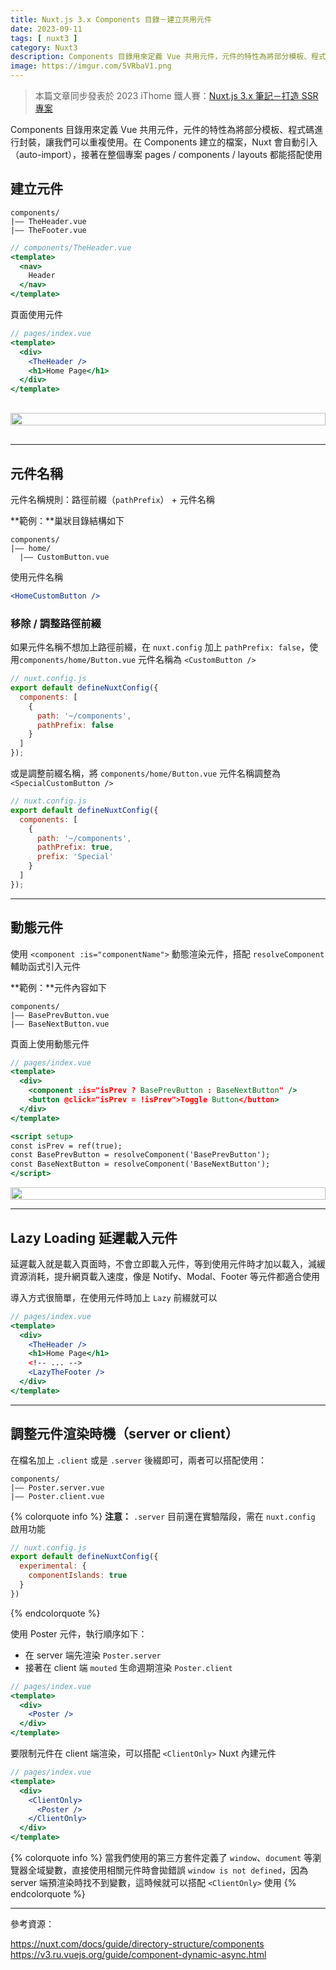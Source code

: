 ```yaml
---
title: Nuxt.js 3.x Components 目錄－建立共用元件
date: 2023-09-11
tags: [ nuxt3 ]
category: Nuxt3
description: Components 目錄用來定義 Vue 共用元件，元件的特性為將部分模板、程式碼進行封裝，讓我們可以重複使用。在 Components 建立的檔案，Nuxt 會自動引入（auto-import），接著在整個專案 pages / components / layouts 都能搭配使用
image: https://imgur.com/5VRbaV1.png
---
```


> 本篇文章同步發表於 2023 iThome 鐵人賽：[Nuxt.js 3.x 筆記－打造 SSR 專案](https://ithelp.ithome.com.tw/users/20130500/ironman/6236)
>

Components 目錄用來定義 Vue 共用元件，元件的特性為將部分模板、程式碼進行封裝，讓我們可以重複使用。在 Components 建立的檔案，Nuxt 會自動引入（auto-import），接著在整個專案 pages / components / layouts 都能搭配使用

## **建立元件**

```
components/
|—— TheHeader.vue
|—— TheFooter.vue
```

<!-- more -->

```jsx
// components/TheHeader.vue
<template>
  <nav>
    Header
  </nav>
</template>
```

頁面使用元件

```jsx
// pages/index.vue
<template>
  <div>
    <TheHeader />
    <h1>Home Page</h1>
  </div>
</template>
```

<div style="display: flex; justify-content: center; margin: 30px 0;">
  <img style="width: 100%; max-width: 100%;" src="https://imgur.com/v8hcCrS.png">
</div>

---

## **元件名稱**

元件名稱規則：路徑前綴（`pathPrefix`） + 元件名稱

**範例：**巢狀目錄結構如下

```
components/
|—— home/
  |—— CustomButton.vue
```

使用元件名稱

```jsx
<HomeCustomButton />
```

### **移除 / 調整路徑前綴**

如果元件名稱不想加上路徑前綴，在 `nuxt.config` 加上 `pathPrefix: false`，使用`components/home/Button.vue` 元件名稱為 `<CustomButton />`

```jsx
// nuxt.config.js
export default defineNuxtConfig({
  components: [
    {
      path: '~/components',
      pathPrefix: false
    }
  ]
});
```

或是調整前綴名稱，將 `components/home/Button.vue` 元件名稱調整為 `<SpecialCustomButton />`

```jsx
// nuxt.config.js
export default defineNuxtConfig({
  components: [
    {
      path: '~/components',
      pathPrefix: true,
      prefix: 'Special'
    }
  ]
});
```

---

## **動態元件**

使用 `<component :is="componentName">` 動態渲染元件，搭配 `resolveComponent` 輔助函式引入元件

**範例：**元件內容如下

```
components/
|—— BasePrevButton.vue
|—— BaseNextButton.vue
```

頁面上使用動態元件

```jsx
// pages/index.vue
<template>
  <div>
    <component :is="isPrev ? BasePrevButton : BaseNextButton" />
    <button @click="isPrev = !isPrev">Toggle Button</button>
  </div>
</template>

<script setup>
const isPrev = ref(true);
const BasePrevButton = resolveComponent('BasePrevButton');
const BaseNextButton = resolveComponent('BaseNextButton');
</script>
```

<div style="display: flex; justify-content: center; margin: 0;">
  <img style="width: 100%; max-width: 100%;" src="https://imgur.com/r9V0kkr.gif">
</div>

---

## **Lazy Loading 延遲載入元件**

延遲載入就是載入頁面時，不會立即載入元件，等到使用元件時才加以載入，減緩資源消耗，提升網頁載入速度，像是 Notify、Modal、Footer 等元件都適合使用

導入方式很簡單，在使用元件時加上 `Lazy` 前綴就可以

```jsx
// pages/index.vue
<template>
  <div>
    <TheHeader />
    <h1>Home Page</h1>
    <!-- ... -->
    <LazyTheFooter />
  </div>
</template>
```

---

## **調整元件渲染時機（server or client）**

在檔名加上 `.client` 或是 `.server` 後綴即可，兩者可以搭配使用：

```
components/
|—— Poster.server.vue
|—— Poster.client.vue
```

{% colorquote info %}
**注意：** `.server` 目前還在實驗階段，需在 `nuxt.config` 啟用功能

```jsx
// nuxt.config.js
export default defineNuxtConfig({
  experimental: {
    componentIslands: true
  }
})
```
{% endcolorquote %}

使用 Poster 元件，執行順序如下：

- 在 server 端先渲染 `Poster.server`
- 接著在 client 端 `mouted` 生命週期渲染 `Poster.client`

```jsx
// pages/index.vue
<template>
  <div>
    <Poster />
  </div>
</template>
```

要限制元件在 client 端渲染，可以搭配 `<ClientOnly>` Nuxt 內建元件

```jsx
// pages/index.vue
<template>
  <div>
    <ClientOnly>
      <Poster />
    </ClientOnly>
  </div>
</template>
```

{% colorquote info %}
當我們使用的第三方套件定義了 `window`、`document` 等瀏覽器全域變數，直接使用相關元件時會拋錯誤 `window is not defined`，因為 server 端預渲染時找不到變數，這時候就可以搭配 `<ClientOnly>` 使用
{% endcolorquote %}

---

參考資源：

https://nuxt.com/docs/guide/directory-structure/components
https://v3.ru.vuejs.org/guide/component-dynamic-async.html